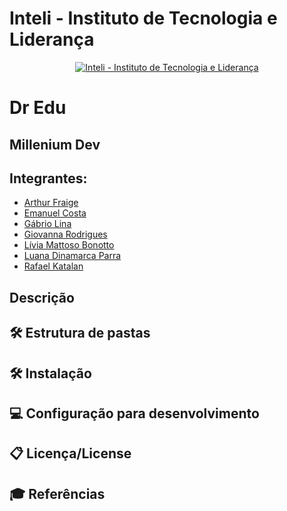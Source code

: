 # Inteli - Instituto de Tecnologia e Liderança 

<p align="center">
<a href= "https://www.inteli.edu.br/"><img src="https://www.inteli.edu.br/wp-content/uploads/2021/08/20172028/marca_1-2.png" alt="Inteli - Instituto de Tecnologia e Liderança" border="0"></a>
</p>

# Dr Edu

## Millenium Dev

## Integrantes: 
- <a href="http://linkedin.com/in/arthur-fraige">Arthur Fraige</a>
- <a href="http://linkedin.com/in/emanuel-45b637185">Emanuel Costa</a>
- <a href="http://linkedin.com/in/gabrio-lina-17ba60205">Gábrio Lina</a>
- <a href="http://linkedin.com/in/giovanna-rodrigues-araujo">Giovanna Rodrigues</a>
- <a href="https://www.linkedin.com/in/l%C3%ADvia-bonotto-9064641a3/">Lívia Mattoso Bonotto</a>
- <a href="https://www.linkedin.com/in/luanadinamarcaparra/">Luana Dinamarca Parra</a> 
- <a href="http://linkedin.com/in/rafael-katalan">Rafael Katalan</a>

## Descrição

## 🛠 Estrutura de pastas

## 🛠 Instalação

## 💻 Configuração para desenvolvimento

## 📋 Licença/License

## 🎓 Referências
